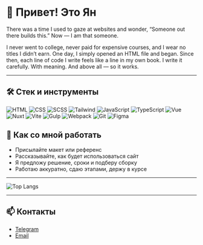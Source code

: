 # 👋 Привет! Это Ян

There was a time I used to gaze at websites and wonder, “Someone out there builds this.”
Now — I am that someone.

I never went to college, never paid for expensive courses, and I wear no titles I didn’t earn. One day, I simply opened an HTML file and began.
Since then, each line of code I write feels like a line in my own book. I write it carefully. With meaning. And above all — so it works.

---

## 🛠 Стек и инструменты

![HTML](https://img.shields.io/badge/HTML5-E34F26?style=for-the-badge&logo=html5&logoColor=white)
![CSS](https://img.shields.io/badge/CSS3-1572B6?style=for-the-badge&logo=css&logoColor=white)
![SCSS](https://img.shields.io/badge/Sass-hotpink?style=for-the-badge&logo=sass&logoColor=white)
![Tailwind](https://img.shields.io/badge/Tailwind_CSS-38B2AC?style=for-the-badge&logo=tailwind-css&logoColor=white)
![JavaScript](https://img.shields.io/badge/JavaScript-F7DF1E?style=for-the-badge&logo=javascript&logoColor=black)
![TypeScript](https://img.shields.io/badge/TypeScript-FFF?style=for-the-badge&logo=typescript&logoColor=%23007ACC)
![Vue](https://img.shields.io/badge/Vue.js-35495E?style=for-the-badge&logo=vue.js&logoColor=4FC08D)
![Nuxt](https://img.shields.io/badge/Nuxt-000?style=for-the-badge&logo=Nuxt&logoColor=00DC82)
![Vite](https://img.shields.io/badge/Vite-646CFF?style=for-the-badge&logo=vite&logoColor=white)
![Gulp](https://img.shields.io/badge/Gulp-CF4647?style=for-the-badge&logo=gulp&logoColor=white)
![Webpack](https://img.shields.io/badge/Webpack-8DD6F9?style=for-the-badge&logo=webpack&logoColor=black)
![Git](https://img.shields.io/badge/Git-F05032?style=for-the-badge&logo=git&logoColor=white)
![Figma](https://img.shields.io/badge/Figma-ff0000?style=for-the-badge&logo=figma&logoColor=white)

## 🤝 Как со мной работать

- Присылайте макет или референс
- Рассказывайте, как будет использоваться сайт
- Я предложу решение, сроки и подберу сборку
- Работаю аккуратно, сдаю этапами, держу в курсе



---
![Top Langs](https://github-readme-stats.vercel.app/api/top-langs/?username=YangBang74&layout=compact&theme=radical)

---


## 📫 Контакты

- [Telegram](https://t.me/itisyang)
- [Email](mailto:crowbeat.47@gmail.com)
